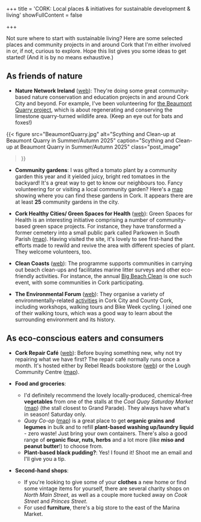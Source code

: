+++
title = 'CORK: Local places & initiatives for sustainable development & living'
showFullContent = false

+++

Not sure where to start with sustainable living? Here are some selected places and community projects in and around Cork that I'm either involved in or, if not, curious to explore. Hope this list gives you some ideas to get started! (And it is by no means exhaustive.)


## As friends of nature

+ **Nature Network Ireland** ([web](https://naturenetworkireland.ie/)): They're doing some great community-based nature conservation and education projects in and around Cork City and beyond. For example, I've been volunteering for [the Beaumont Quarry project](https://naturenetworkireland.ie/what-we-do/restoring-nature/beaumont-quarry/), which is about regenerating and conserving the limestone quarry-turned wildlife area. (Keep an eye out for bats and foxes!)

{{< figure
  src="BeaumontQuarry.jpg"
  alt="Scything and Clean-up at Beaumont Quarry in Summer/Autumn 2025"
  caption="Scything and Clean-up at Beaumont Quarry in Summer/Autumn 2025"
  class="post_image"
>}}

+ **Community gardens**:  I was gifted a tomato plant by a community garden this year and it yielded juicy, bright red tomatoes in the backyard! It's a great way to get to know our neighbours too. Fancy volunteering for or visiting a local community garden? Here's a [map](https://corkhealthycities.com/greenspacesforhealth/cork-community-network-map/ "Cork Community Gardens Network Map 2025 by Cork Healthy Cities") showing where you can find these gardens in Cork. It appears there are at least **25** community gardens in the city.

+ **Cork Healthy Cities/ Green Spaces for Health** ([web](https://corkhealthycities.com/greenspacesforhealth/)): Green Spaces for Health is an interesting initiative comprising a number of community-based green space projects. For instance, they have transformed a former cemetery into a small public park called Parkowen in South Parish ([map](https://maps.app.goo.gl/u51LGaSjsh4tjYEGA)). Having visited the site, it's lovely to see first-hand the efforts made to rewild and revive the area with different species of plant. They welcome volunteers, too.

+ **Clean Coasts** ([web](https://cleancoasts.org/)): The programme supports communities in carrying out beach clean-ups and facilitates marine litter surveys and other eco-friendly activities. For instance, the annual [Big Beach Clean](https://cleancoasts.org/our-initiatives/big-beach-clean/) is one such event, with some communities in Cork participating.

+ **The Environmental Forum** ([web](https://environmentalforum.ie/)): They organise a variety of environmentally-related [activities](https://environmentalforum.ie/projects/events/) in Cork City and County Cork, including workshops, walking tours and Bike Week cycling. I joined one of their walking tours, which was a good way to learn about the surrounding environment and its history.

## As eco-conscious eaters and consumers

+ **Cork Repair Café** ([web](https://corkrepaircafe.org/)): Before buying something new, why not try repairing what we have first? The repair café normally runs once a month. It's hosted either by Rebel Reads bookstore ([web](https://www.rebelreads.ie/)) or the Lough Community Centre ([map](https://maps.app.goo.gl/SV61MyjMuERHs5AKA)).

+ **Food and groceries**: 
    + I'd definitely recommend the lovely locally-produced, chemical-free **vegetables** from one of the stalls at the *Coal Quay Saturday Market* ([map](https://maps.app.goo.gl/gU2N1hN99PGJtfL88)) (the stall closest to Grand Parade). They always have what's in season! Saturday only.
    + *Quay Co-op* ([map](https://maps.app.goo.gl/VAojAQRwxuBoNhch9)) is a great place to get **organic grains and legumes** in bulk and to refill **plant-based washing up/laundry liquid** - zero waste! Just bring your own containers. There's also a good range of **organic flour, nuts, herbs** and a lot more (like **miso and peanut butter**!) to choose from. 
    + **Plant-based black pudding?**: Yes! I found it! Shoot me an email and I'll give you a tip.

+ **Second-hand shops**: 
    + If you're looking to give some of your **clothes** a new home or find some vintage items for yourself, there are several charity shops on *North Main Street*, as well as a couple more tucked away on *Cook Street* and *Princes Street*. 
    + For used  **furniture**, there's a big store to the east of the Marina Market.